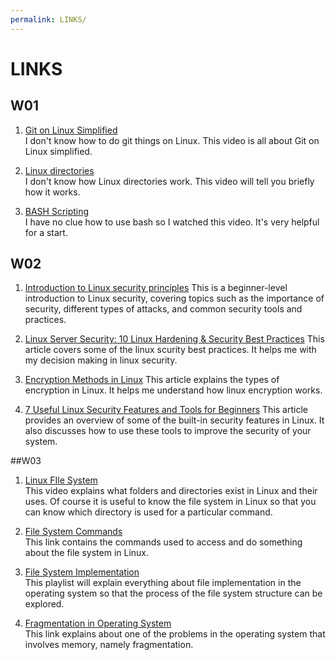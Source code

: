 ```yaml
---
permalink: LINKS/
---
```


# LINKS

## W01
1. [Git on Linux Simplified](https://youtu.be/gJv0PcfUXE8)<br>
I don't know how to do git things on Linux.
This video is all about Git on Linux simplified.

2. [Linux directories](https://youtu.be/42iQKuQodW4)<br>
I don't know how Linux directories work.
This video will tell you briefly how it works.

3. [BASH Scripting](https://youtu.be/7qd5sqazD7k)<br>
I have no clue how to use bash so I watched this video.
It's very helpful for a start.

## W02
1. [Introduction to Linux security principles](http://www.penguintutor.com/linux/introduction-linux-security)
This is a beginner-level introduction to Linux security, covering topics such as the importance of security, different types of attacks, and common security tools and practices.

2. [Linux Server Security: 10 Linux Hardening & Security Best Practices](https://securityboulevard.com/2020/08/linux-server-security-10-linux-hardening-security-best-practices/)
This article covers some of the linux scurity best practices. It helps me with my decision making in linux security.

3. [Encryption Methods in Linux](https://www.unixmen.com/encryption-methods-linux/)
This article explains the types of encryption in Linux. It helps me understand how linux encryption works.

4. [7 Useful Linux Security Features and Tools for Beginners](https://www.tecmint.com/linux-security-features-and-tools/)
This article provides an overview of some of the built-in security features in Linux. It also discusses how to use these tools to improve the security of your system.

##W03
1. [Linux FIle System](https://youtu.be/HbgzrKJvDRw)<br> 
This video explains what folders and directories exist in Linux and their uses. Of course it is useful to know the file system in Linux so that you can know which directory is used for a particular command.

2. [File System Commands](https://gist.github.com/khazeamo/f762f532bfbc17d5bf396e9d4c2a9586)<br>
This link contains the commands used to access and do something about the file system in Linux.

3. [File System Implementation](https://youtube.com/playlist?list=PLskQvPDUk0sKgGGReUz7nMwYkDTbevUC1)<br>
This playlist will explain everything about file implementation in the operating system so that the process of the file system structure can be explored.

4. [Fragmentation in Operating System](https://www.javatpoint.com/fragmentation-in-operating-system)<br>
This link explains about one of the problems in the operating system that involves memory, namely fragmentation.
